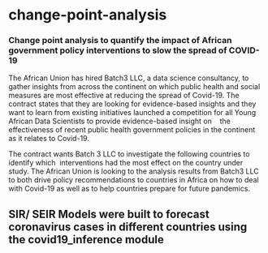 # change-point-analysis

### Change point analysis to quantify the impact of African government policy interventions to slow the spread of COVID-19 

The African Union has hired Batch3 LLC, a data science consultancy, to gather insights from across the continent on which public health and social measures are most effective at reducing the spread of Covid-19. The contract states that they are looking for evidence-based insights and they want to learn from existing initiatives launched a competition for all Young African Data Scientists to provide evidence-based insight on    the effectiveness of recent public health government policies in the continent as it relates to Covid-19.  

The contract wants Batch 3 LLC to investigate the following countries to identify which  interventions had the most effect on the country under study. The African Union is looking to the analysis results from Batch3 LLC to both drive policy recommendations to countries in Africa on how to deal with Covid-19 as well as to help countries prepare for future pandemics. 

## SIR/ SEIR Models were built to forecast coronavirus cases in different countries using the covid19_inference module
